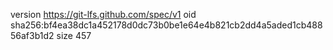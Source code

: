 version https://git-lfs.github.com/spec/v1
oid sha256:bf4ea38dc1a452178d0dc73b0be1e64e4b821cb2dd4a5aded1cb48856af3b1d2
size 457
